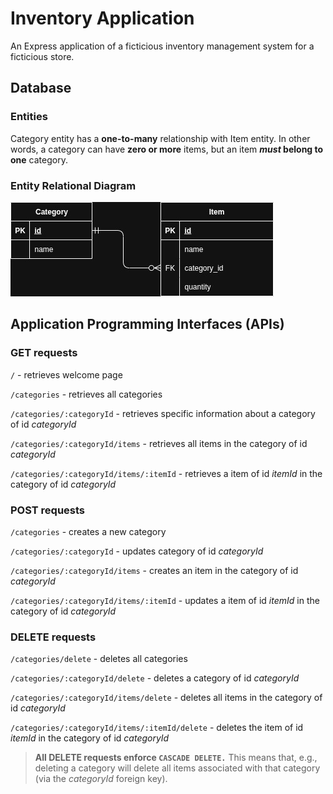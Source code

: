 # Inventory Application

An Express application of a ficticious inventory management system for a
ficticious store.

## Database

### Entities

Category entity has a **one-to-many** relationship with Item entity. In other
words, a category can have **zero or more** items, but an item **_must_ belong
to one** category.

### Entity Relational Diagram

![erd](https://github.com/BradCodeCraft/odin-inventory-application/blob/main/public/odin-inventory-application-erd.jpg?raw=true)

## Application Programming Interfaces (APIs)

### GET requests

`/` - retrieves welcome page

`/categories` - retrieves all categories

`/categories/:categoryId` - retrieves specific information about a category of
id _categoryId_

`/categories/:categoryId/items` - retrieves all items in the category of id
_categoryId_

`/categories/:categoryId/items/:itemId` - retrieves a item of id _itemId_ in
the category of id _categoryId_

### POST requests

`/categories` - creates a new category

`/categories/:categoryId` - updates category of id _categoryId_

`/categories/:categoryId/items` - creates an item in the category of id
_categoryId_

`/categories/:categoryId/items/:itemId` - updates a item of id _itemId_ in the
category of id _categoryId_

### DELETE requests

`/categories/delete` - deletes all categories

`/categories/:categoryId/delete` - deletes a category of id _categoryId_

`/categories/:categoryId/items/delete` - deletes all items in the category of
id _categoryId_

`/categories/:categoryId/items/:itemId/delete` - deletes the item of id
_itemId_ in the category of id _categoryId_

> **All DELETE requests enforce `CASCADE DELETE.`** This means that, e.g.,
> deleting a category will delete all items associated with that category (via
> the _categoryId_ foreign key).
